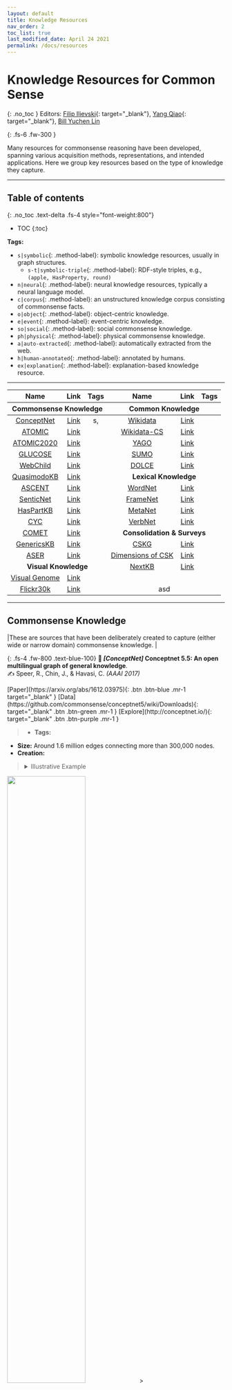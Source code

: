 ```yaml
---
layout: default
title: Knowledge Resources
nav_order: 2
toc_list: true
last_modified_date: April 24 2021
permalink: /docs/resources
---
```


# Knowledge Resources for Common Sense  
{: .no_toc }
Editors: [Filip Ilievski](https://usc-isi-i2.github.io/ilievski/){: target="_blank"}, [Yang Qiao](https://www.linkedin.com/in/xiaoyang-qiao/){: target="_blank"}, [Bill Yuchen Lin](https://yuchenlin.xyz/)


{: .fs-6 .fw-300 }

Many resources for commonsense reasoning have been developed, spanning various acquisition methods, representations, and intended applications. Here we group key resources based on the type of knowledge they capture.

---

## Table of contents
{: .no_toc .text-delta .fs-4 style="font-weight:800"}

- TOC
{:toc}


**Tags:**

- `s|symbolic`{: .method-label}: symbolic knowledge resources, usually in graph structures.
   - `s-t|symbolic-triple`{: .method-label}: RDF-style triples, e.g., `(apple, HasProperty, round)`
- `n|neural`{: .method-label}: neural knowledge resources, typically a neural language model.
- `c|corpus`{: .method-label}: an unstructured knowledge corpus consisting of commonsense facts.
- `o|object`{: .method-label}: object-centric knowledge.
- `e|event`{: .method-label}: event-centric knowledge.
- `so|social`{: .method-label}: social commonsense knowledge.
- `ph|physical`{: .method-label}: physical commonsense knowledge.
- `a|auto-extracted`{: .method-label}: automatically extracted from the web.
- `h|human-annotated`{: .method-label}: annotated by humans.
- `ex|explanation`{: .method-label}: explanation-based knowledge resource.

--- 

<!-- <details markdown="block">
  <summary>Summary Table</summary>
{: .fs-3 .text-delta .text-blue-200} -->

<table>
<thead>
<tr>
<th style="text-align:center">Name</th>
<th style="text-align:center">Link</th>
<th style="text-align:center">Tags</th>
<th style="text-align:center">Name</th>
<th style="text-align:center">Link</th>
<th style="text-align:center">Tags</th>
</tr>
</thead>
<thead>
<tr>
<th colspan="3" style="text-align:center">Commonsense Knowledge</th>
<th colspan="3" style="text-align:center">Common Knowledge</th>
</tr>
</thead>
<tbody>
<tr>
<td style="text-align:center"><a href="#commonsense-knowledge">ConceptNet</a></td>
<td style="text-align:center"><a target="_blank" href="http://conceptnet.io/">Link</a></td>
<td style="text-align:center">s,</td>
<td style="text-align:center"><a href="#common-knowledge">Wikidata</a></td>
<td style="text-align:center"><a target="_blank" href="https://www.wikidata.org/wiki/Wikidata:Main\_Page">Link</a></td>
<td style="text-align:center"></td>
</tr>
<tr>
<td style="text-align:center"><a href="#commonsense-knowledge">ATOMIC</a></td>
<td style="text-align:center"><a target="_blank" href="https://mosaickg.apps.allenai.org/kg\_atomic">Link</a></td>
<td style="text-align:center"></td>
<td style="text-align:center"><a href="#common-knowledge">Wikidata-CS</a></td>
<td style="text-align:center"><a target="_blank" href="https://zenodo.org/record/3983030#.YGdfk0hKimk">Link</a></td>
<td style="text-align:center"></td>
</tr>
<tr>
<td style="text-align:center"><a href="#commonsense-knowledge">ATOMIC2020</a></td>
<td style="text-align:center"><a target="_blank" href="https://allenai.org/data/atomic-2020">Link</a></td>
<td style="text-align:center"></td>
<td style="text-align:center"><a href="#common-knowledge">YAGO</a></td>
<td style="text-align:center"><a target="_blank" href="https://yago-knowledge.org/graph/Elvis\_Presley">Link</a></td>
<td style="text-align:center"></td>
</tr>
<tr>
<td style="text-align:center"><a href="#commonsense-knowledge">GLUCOSE</a></td>
<td style="text-align:center"><a target="_blank" href="https://github.com/ElementalCognition/glucose/">Link</a></td>
<td style="text-align:center"></td>
<td style="text-align:center"><a href="#common-knowledge">SUMO</a></td>
<td style="text-align:center"><a target="_blank" href="https://sigma.ontologyportal.org:8443/sigma/Browse.jsp?kb=SUMO">Link</a></td>
<td style="text-align:center"></td>
</tr>
<tr>
<td style="text-align:center"><a href="#commonsense-knowledge">WebChild</a></td>
<td style="text-align:center"><a target="_blank" href="https://gate.d5.mpi-inf.mpg.de/webchild/">Link</a></td>
<td style="text-align:center"></td>
<td style="text-align:center"><a href="#common-knowledge">DOLCE</a></td>
<td style="text-align:center"><a href="ttp://www.loa.istc.cnr.it/dolce/overview.html">Link</a></td>
<td style="text-align:center"></td>
</tr>
<tr>
<td style="text-align:center"><a href="#commonsense-knowledge">QuasimodoKB</a></td>
<td style="text-align:center"><a target="_blank" href="https://quasimodo.r2.enst.fr/">Link</a></td>
<td style="text-align:center"></td>
<td colspan="3" style="text-align:center"><b>Lexical Knowledge</b></td>
</tr>
<tr>
<td style="text-align:center"><a href="#commonsense-knowledge">ASCENT</a></td>
<td style="text-align:center"><a target="_blank" href="https://ascent.mpi-inf.mpg.de/browse">Link</a></td>
<td style="text-align:center"></td>
<td style="text-align:center"><a href="#lexical-knowledge">WordNet</a></td>
<td style="text-align:center"><a target="_blank" href="http://wordnetweb.princeton.edu/perl/webwn">Link</a></td>
<td style="text-align:center"></td>
</tr>
<tr>
<td style="text-align:center"><a href="#commonsense-knowledge">SenticNet</a></td>
<td style="text-align:center"><a target="_blank" href="https://sentic.net/demos/">Link</a></td>
<td style="text-align:center"></td>
<td style="text-align:center"><a href="#lexical-knowledge">FrameNet</a></td>
<td style="text-align:center"><a target="_blank" href="https://framenet.icsi.berkeley.edu/fndrupal/frameIndex">Link</a></td>
<td style="text-align:center"></td>
</tr>
<tr>
<td style="text-align:center"><a href="#commonsense-knowledge">HasPartKB</a></td>
<td style="text-align:center"><a target="_blank" href="https://drive.google.com/drive/folders/1NzjXX46NnpxtgxBrkBWFiUbsXAMdd-lB">Link</a></td>
<td style="text-align:center"></td>
<td style="text-align:center"><a href="#lexical-knowledge">MetaNet</a></td>
<td style="text-align:center"><a target="_blank" href="https://metaphor.icsi.berkeley.edu/pub/en/index.php/Category:Metaphor">Link</a></td>
<td style="text-align:center"></td>
</tr>
<tr>
<td style="text-align:center"><a href="#commonsense-knowledge">CYC</a></td>
<td style="text-align:center"><a target="_blank" href="https://github.com/asanchez75/opencyc">Link</a></td>
<td style="text-align:center"></td>
<td style="text-align:center"><a href="#lexical-knowledge">VerbNet</a></td>
<td style="text-align:center"><a target="_blank" href="https://verbs.colorado.edu/verb-index/vn3.3/">Link</a></td>
<td style="text-align:center"></td>
</tr>
<tr>
<td style="text-align:center"><a href="#commonsense-knowledge">COMET</a></td>
<td style="text-align:center"><a target="_blank" href="https://mosaickg.apps.allenai.org/comet\_atomic">Link</a></td>
<td style="text-align:center"></td>
<td colspan="3" style="text-align:center"><b>Consolidation & Surveys</b></td>
</tr>
<tr>
<td style="text-align:center"><a href="#commonsense-knowledge">GenericsKB</a></td>
<td style="text-align:center"><a target="_blank" href="https://drive.google.com/drive/folders/1vqfVXhJXJWuiiXbUa4rZjOgQoJvwZUoT">Link</a></td>
<td style="text-align:center"></td>
<td style="text-align:center"><a href="#consolidation--surveys">CSKG</a></td>
<td style="text-align:center"><a target="_blank" href="https://zenodo.org/record/4331372#.YGdj2EhKimk">Link</a></td>
<td style="text-align:center"></td>
</tr>
<tr>
<td style="text-align:center"><a href="#commonsense-knowledge">ASER</a></td>
<td style="text-align:center"><a target="_blank" href="https://hkustconnect-my.sharepoint.com/personal/xliucr_connect_ust_hk/_layouts/15/onedrive.aspx?id=%2Fpersonal%2Fxliucr%5Fconnect%5Fust%5Fhk%2FDocuments%2FDocuments%2FHKUST%2FResearch%2FASER%2Fv1%2E0&originalPath=aHR0cHM6Ly9oa3VzdGNvbm5lY3QtbXkuc2hhcmVwb2ludC5jb20vOmY6L2cvcGVyc29uYWwveGxpdWNyX2Nvbm5lY3RfdXN0X2hrL0VvTkMtaEZORXNOTHJadmc3M2kxNGU4Qk1BVURSMjBUbXVMWTBXLTZ0RmhLRVE%5FcnRpbWU9ZjZBN1l0TUcyVWc">Link</a></td>
<td style="text-align:center"></td>
<td style="text-align:center"><a href="#consolidation--surveys">Dimensions of CSK</a></td>
<td style="text-align:center"><a target="_blank" href="https://drive.google.com/drive/u/1/folders/16347KHSloJJZIbgC9V5gH7\_pRx0CzjPQ">Link</a></td>
<td style="text-align:center"></td>
</tr>
<tr>
<td colspan="3" style="text-align:center"><b>Visual Knowledge</b></td>
<td style="text-align:center"><a href="#consolidation--surveys">NextKB</a></td>
<td style="text-align:center"><a target="_blank" href="https://www.qrg.northwestern.edu/nextkb/index.html">Link</a></td>
<td style="text-align:center"></td>
</tr>
<tr>
<td style="text-align:center"><a href="#visual-knowledge">Visual Genome</a></td>
<td style="text-align:center"><a target="_blank" href="http://visualgenome.org/VGViz/explore">Link</a></td>
<td style="text-align:center"></td>
<td colspan="3" style="text-align:center"></td>
</tr>
<tr>
<td style="text-align:center"><a href="#visual-knowledge">Flickr30k</a></td>
<td style="text-align:center"><a target="_blank" href="http://bryanplummer.com/Flickr30kEntities/">Link</a></td>
<td style="text-align:center"></td>
<td colspan="3" style="text-align:center">asd</td>
</tr>
</tbody>
</table>

<!-- </details> -->
---

## Commonsense Knowledge

|<span class="fs-4">These are sources that have been deliberately created to capture (either wide or narrow domain) commonsense knowledge. </span>|




{: .fs-4 .fw-800 .text-blue-100}
**📜 *[ConceptNet]* Conceptnet 5.5: An open multilingual graph of general knowledge**. <br> ✍ Speer, R., Chin, J., & Havasi, C. *(AAAI 2017)*
 
<span class="fs-2">
   [Paper](https://arxiv.org/abs/1612.03975){: .btn .btn-blue .mr-1 target="_blank" } 
   [Data](https://github.com/commonsense/conceptnet5/wiki/Downloads){: target="_blank" .btn .btn-green .mr-1 } 
   [Explore](http://conceptnet.io/){: target="_blank" .btn .btn-purple .mr-1 } 
</span>


> - **Tags:** 
- **Size:**  Around 1.6 million edges connecting more than 300,000 nodes. 
- **Creation:** 
><details markdown="block">
><summary>Illustrative Example</summary>
> {: .fs-3 .text-delta .text-red-100}
   <img src="../../images/resources/conceptnet.png" width="60%" height="auto" />
></details> 

<hr class="thin" />

{: .fs-4 .fw-800 .text-blue-100}
**📜 *[ATOMIC]* Atomic: An atlas of machine commonsense for if-then reasoning**. <br> ✍ Sap, M., Le Bras, R., Allaway, E., Bhagavatula, C., Lourie, N., Rashkin, H., Roof, B., Smith, N.A. and Choi, Y. *(AAAI 2019)*
 
<span class="fs-2">
   [Paper](https://arxiv.org/abs/1811.00146){: .btn .btn-blue .mr-1 target="_blank" } 
   [Data](https://homes.cs.washington.edu/~msap/atomic/){: target="_blank" .btn .btn-green .mr-1 } 
   [Explore](https://mosaickg.apps.allenai.org/kg_atomic){: target="_blank" .btn .btn-purple .mr-1 } 
</span> 


> - **Tags:** 
- **Size:** Around 877k textual descriptions of inferential knowledge.
- **Creation:** 
><details markdown="block">
>  <summary>Illustrative Example</summary>
>  {: .fs-3 .text-delta .text-red-100}
  ```
   Event: "PersonX uses PersonX's ___ to obtain"
      oEffect: []
      oReact: ['annoyed', 'angry', 'worried']
      oWant: []
      prefix: ['uses', 'obtain']
      split: 'trn'
      xAttr: []
      xEffect: []
      xIntent: ['to have an advantage', 'to fulfill a desire', 'to get out of trouble']
      xNeed: []
      xReact: ['pleased', 'smug', 'excited']
      xWant: []
  ``` 
  <img src="../../images/resources/atomic.png" width="60%" height="auto" />
></details> 

<hr class="thin" />

{: .fs-4 .fw-800 .text-blue-100}
**📜 *[ATOMIC2020]* Comet-atomic 2020: On symbolic and neural commonsense knowledge graphs**. <br> ✍ Hwang, J. D., Bhagavatula, C., Bras, R. L., Da, J., Sakaguchi, K., Bosselut, A., & Choi, Y. *(arXiv 2020)*
 
<span class="fs-2">
   [Paper](https://arxiv.org/pdf/2010.05953){: .btn .btn-blue .mr-1 target="_blank" } 
   [Data](https://allenai.org/data/atomic-2020){: target="_blank" .btn .btn-green .mr-1 } 
</span> 


> - **Tags:** 
- **Size:** Around 1.33M everyday inferential knowledge tuples about entities and events.
- **Creation:** 
><details markdown="block">
>  <summary>Illustrative Example</summary>
>  {: .fs-3 .text-delta .text-red-100}
   <img src="../../images/resources/atomic2020.png" width="60%" height="auto" />
></details> 

<hr class="thin" />

{: .fs-4 .fw-800 .text-blue-100}
**📜 *[GLUCOSE]* Glucose: Generalized and contextualized story explanations**. <br> ✍ Mostafazadeh, N., Kalyanpur, A., Moon, L., Buchanan, D., Berkowitz, L., Biran, O., & Chu-Carroll, J. *(EMNLP 2020)*
 
<span class="fs-2">
   [Paper](https://arxiv.org/abs/2009.07758){: .btn .btn-blue .mr-1 target="_blank" } 
   [Data](https://github.com/ElementalCognition/glucose/){: target="_blank" .btn .btn-green .mr-1 } 
</span> 

> - **Tags:** 
- **Size:** More than 670K (335K pair) of GLUCOSE annotations.
- **Creation:** 
><details markdown="block">
>  <summary>Illustrative Example</summary>
>  {: .fs-3 .text-delta .text-red-100}
>   <img src="../../images/resources/glucose.png" width="80%" height="auto" />
>   <p>Entries in the GLUCOSE dataset that explain the Gage story around the sentence <em>X= Gage turned his
bike sharply</em>.</p>
></details> 

<hr class="thin" />

{: .fs-4 .fw-800 .text-blue-100}
**📜 *[WebChild]* Webchild 2.0: Fine-grained commonsense knowledge distillation**. <br> ✍ Tandon, N., De Melo, G., & Weikum, G. *(ACL 2017)*
 
<span class="fs-2">
   [Paper](https://www.aclweb.org/anthology/P17-4020.pdf){: .btn .btn-blue .mr-1 target="_blank" } 
   [Data](https://www.mpi-inf.mpg.de/departments/databases-and-information-systems/research/yago-naga/commonsense/webchild){: target="_blank" .btn .btn-green .mr-1 } 
   [Explore](https://gate.d5.mpi-inf.mpg.de/webchild/){: target="_blank" .btn .btn-purple .mr-1 } 
</span> 

> - **Tags:** 
- **Size:** 
- **Creation:** 
><details markdown="block">
>  <summary>Illustrative Example</summary>
>  {: .fs-3 .text-delta .text-red-100}
   ```
   #word: animal
   sense-number: 1
   WordNet-synsetid: 100015388
   Definition (WordNet gloss): a living organism characterized by voluntary movement
   ```
>   <img src="../../images/resources/WebChild.png" width="90%" height="auto" />
> <p>WebChild 2.0 browser results for <em>animal</em>.</p>
></details> 

<hr class="thin" />

{: .fs-4 .fw-800 .text-blue-100}
**📜 *[QuasimodoKB]* Commonsense properties from query logs and question answering forums**. <br> ✍ Romero, J., Razniewski, S., Pal, K., Z. Pan, J., Sakhadeo, A., & Weikum, G. *(CIKM 2019)*
 
<span class="fs-2">
   [Paper](https://arxiv.org/abs/1905.10989){: .btn .btn-blue .mr-1 target="_blank" } 
   [Data](https://www.mpi-inf.mpg.de/departments/databases-and-information-systems/research/yago-naga/commonsense/quasimodo/){: target="_blank" .btn .btn-green .mr-1 } 
   [Explore](https://quasimodo.r2.enst.fr/){: target="_blank" .btn .btn-purple .mr-1 } 
</span> 

> - **Tags:** 
- **Size:** 
- **Creation:** 
><details markdown="block">
>  <summary>Illustrative Example</summary>
>  {: .fs-3 .text-delta .text-red-100}
>   <img src="../../images/resources/QuasimodoKB.png" width="90%" height="auto" />
>   <p>Quasimodo browser results for <em>eggplant</em>.</p>
></details> 

<hr class="thin" />

{: .fs-4 .fw-800 .text-blue-100}
**📜 *[ASCENT]* Advanced Semantics for Commonsense Knowledge Extraction**. <br> ✍ Nguyen, T. P., Razniewski, S., & Weikum, G.  *(arXiv 2020)*
 
<span class="fs-2">
   [Paper](https://arxiv.org/pdf/2011.00905.pdf){: .btn .btn-blue .mr-1 target="_blank" } 
   [Data](https://ascent.mpi-inf.mpg.de/download){: target="_blank" .btn .btn-green .mr-1 } 
   [Explore](https://ascent.mpi-inf.mpg.de/browse){: target="_blank" .btn .btn-purple .mr-1 } 
</span> 

> - **Tags:** 
- **Size:** 
- **Creation:** 
><details markdown="block">
>  <summary>Illustrative Example</summary>
>  {: .fs-3 .text-delta .text-red-100}
> <img src="../../images/resources/ascent.png" width="80%" height="auto" />
> <p>Example of Ascent’s knowledge for the concept <em>elephant</em>.</p>
></details> 

<hr class="thin" />

{: .fs-4 .fw-800 .text-blue-100}
**📜 *[SenticNet]* SenticNet 5: Discovering conceptual primitives for sentiment analysis by means of context embeddings**. <br> ✍ Cambria, E., Poria, S., Hazarika, D., & Kwok, K. *(AAAI 2018)*
 
<span class="fs-2">
   [Paper](https://ojs.aaai.org/index.php/AAAI/article/view/11559/11418){: .btn .btn-blue .mr-1 target="_blank" } 
   [Data](https://sentic.net/downloads/){: target="_blank" .btn .btn-green .mr-1 } 
   [Explore](https://sentic.net/demos/){: target="_blank" .btn .btn-purple .mr-1 } 
</span> 

> - **Tags:** 
- **Size:** 
- **Creation:** 
><details markdown="block">
>  <summary>Illustrative Example</summary>
>  {: .fs-3 .text-delta .text-red-100}
   ```
   concept_name: intact
   introspection_value: 0.716,  temper_value: -0.62,  attitude_value: 0,  sensitivity_value: 0.896
   primary_mood: joy,  secondary_mood: eagerness,  polarity_label: positive,  polarity_value: 0.328
   semantics1: constitutional,  semantics2: intrinsic,  semantics3: intimate,  semantics4: inner,  semantics5: inbuilt
   ```
>   <img src="../../images/resources/SenticNet.png" width="60%" height="auto" />
>   <p>A sketch of SenticNet 5’s graph showing part of the semantic network for the primitive <em>INTACT</em>.</p>
></details> 

<hr class="thin" />

{: .fs-4 .fw-800 .text-blue-100}
**📜 *[HasPartKB]* Do dogs have whiskers? a new knowledge base of haspart relations**. <br> ✍ Bhakthavatsalam, S., Richardson, K., Tandon, N., & Clark, P. *(arXiv 2020)*
 
<span class="fs-2">
   [Paper](https://arxiv.org/abs/2006.07510){: .btn .btn-blue .mr-1 target="_blank" } 
   [Data](https://drive.google.com/drive/folders/1NzjXX46NnpxtgxBrkBWFiUbsXAMdd-lB){: target="_blank" .btn .btn-green .mr-1 } 
</span> 

> - **Tags:** 
- **Size:** 
- **Creation:** 
><details markdown="block">
>  <summary>Illustrative Example</summary>
>  {: .fs-3 .text-delta .text-red-100}
   ```
   arg1: snowdrop,  metadata: wikipedia_primary_page -- Galanthus
   arg2: carpel,  metadata: synset -- wn.carpel.n.01
   average_score: 0.9990746974945068
   matches: some carpels are part of snowdrops.
   ```
></details> 
<hr class="thin" />

{: .fs-4 .fw-800 .text-blue-100}
**📜 *[ASER]* ASER: A Large-scale Eventuality Knowledge Graph**. <br> ✍ Hongming Zhang, Xin Liu, Haojie Pan, Yangqiu Song, Cane Wing-Ki Leung. *(WWW 2020)*
 
<span class="fs-2">
   [Paper](https://arxiv.org/abs/1905.00270){: .btn .btn-blue .mr-1 target="_blank" } 
   [Data](https://hkustconnect-my.sharepoint.com/personal/xliucr_connect_ust_hk/_layouts/15/onedrive.aspx?id=%2Fpersonal%2Fxliucr%5Fconnect%5Fust%5Fhk%2FDocuments%2FDocuments%2FHKUST%2FResearch%2FASER%2Fv1%2E0&originalPath=aHR0cHM6Ly9oa3VzdGNvbm5lY3QtbXkuc2hhcmVwb2ludC5jb20vOmY6L2cvcGVyc29uYWwveGxpdWNyX2Nvbm5lY3RfdXN0X2hrL0VvTkMtaEZORXNOTHJadmc3M2kxNGU4Qk1BVURSMjBUbXVMWTBXLTZ0RmhLRVE%5FcnRpbWU9ZjZBN1l0TUcyVWc){: target="_blank" .btn .btn-green .mr-1 }
   [Github](https://github.com/HKUST-KnowComp/ASER/tree/release/1.0){: target="_blank" .btn .btn-white .mr-1 } 
</span> 

> - **Tags:** 
- **Size:** 
- **Creation:** 
><details markdown="block">
>  <summary>Illustrative Example</summary>
>  {: .fs-3 .text-delta .text-red-100}
>   <img src="../../images/resources/Comet.png" width="70%" height="auto" />
>  <p>An example image of <em>PersonX acts quickly</em> from the COMET dataset.</p>
></details> 


<hr class="thin" />

{: .fs-4 .fw-800 .text-blue-100}
**📜 *[CYC]* CYC: A large-scale investment in knowledge infrastructure**. <br> ✍ Lenat, D. *(Communications of the ACM 1995)*
 
<span class="fs-2">
   [Paper](https://dl.acm.org/doi/pdf/10.1145/219717.219745?casa_token=VVv0CwYIZYcAAAAA:uSuKzsL4JiQSqG11QmgUv7yKDffjkDAohFp05tD2gkVr9LBvJJo33VNWIQJbPSrgRTAUjqyzKsOoTQ){: .btn .btn-blue .mr-1 target="_blank" } 
   [Data](https://github.com/asanchez75/opencyc){: target="_blank" .btn .btn-green .mr-1 } 
</span> 

Note that the data link is from OpenCyc, which is a subset of Cyc. The entire Cyc is not publicly available. 

> - **Tags:** 
- **Size:** 
- **Creation:** 
><details markdown="block">
>  <summary>Illustrative Example</summary>
>  {: .fs-3 .text-delta .text-red-100}
   Sample assertions of everyday life and objects spanned by the domain of <strong>CYC</strong>:
   ```
   • You have to be awake to eat.
   • You can usually see people’s noses, but not their hearts.
   • Given two professions, either one is a specialization of the other or else they are likely to be independent of one another.
   • You cannot remember events that have not happened yet.
   • If you cut a lump of peanut butter in half, each half is also a lump of peanut butter; but if you cut a table in half, neither half is a table.
   ```
></details> 

<hr class="thin" />

{: .fs-4 .fw-800 .text-blue-100}
**📜 *[COMET]* Comet: Commonsense transformers for automatic knowledge graph construction**. <br> ✍ Bosselut, A., Rashkin, H., Sap, M., Malaviya, C., Celikyilmaz, A., & Choi, Y.  *(ACL 2019)*
 
<span class="fs-2">
   [Paper](https://www.aclweb.org/anthology/P19-1470.pdf){: .btn .btn-blue .mr-1 target="_blank" } 
   [Explore](https://mosaickg.apps.allenai.org/comet_atomic){: target="_blank" .btn .btn-purple .mr-1 } 
   [Github](https://github.com/atcbosselut/comet-commonsense){: target="_blank" .btn .btn-white .mr-1 }
</span> 

> - **Tags:** 
- **Size:** 
- **Creation:** 
><details markdown="block">
>  <summary>Illustrative Example</summary>
>  {: .fs-3 .text-delta .text-red-100}
>   <img src="../../images/resources/Comet.png" width="70%" height="auto" />
>  <p>An example image of <em>PersonX acts quickly</em> from the COMET dataset.</p>
></details> 

<hr class="thin" />

{: .fs-4 .fw-800 .text-blue-100}
**📜 *[GenericsKB]* Genericskb: A knowledge base of generic statements**. <br> ✍ Bhakthavatsalam, S., Anastasiades, C., & Clark, P. *(arXiv 2020)*
 
<span class="fs-2">
   [Paper](https://arxiv.org/pdf/2005.00660.pdf){: .btn .btn-blue .mr-1 target="_blank" } 
   [Data](https://drive.google.com/drive/folders/1vqfVXhJXJWuiiXbUa4rZjOgQoJvwZUoT){: target="_blank" .btn .btn-green .mr-1 } 
</span> 

> - **Tags:** 
- **Size:** 
- **Creation:** 
><details markdown="block">
>  <summary>Illustrative Example</summary>
>  {: .fs-3 .text-delta .text-red-100}
>   Example generics about <em>tree</em> in GENERICSKB:
   ```
   1. Trees are perennial plants that have long woody trunks.
   2. Trees are woody plants which continue growing until they die.
   3. Most trees add one new ring for each year of growth.
   4. Trees produce oxygen by absorbing carbon dioxide from the air.
   5. Trees are large, generally single-stemmed, woody plants.
   6. Trees live in cavities or hollows.
   7. Trees grow using photosynthesis, absorbing carbon dioxide and releasing oxygen.
   ```
>   An example entry, including metadata
   ```
   Term: tree
   Sent: Most trees add one new ring for each year of growth.
   Quantifier: Most
   Score: 0.35
   Before: ...Notice how the extractor holds the core as it is removed from inside the hollow center of the bit. Tree cores are extracted with an increment borer.
   After: The width of each annual ring may be a reflection of forest stand dynamics. Dendrochronology, the study of annual growth rings, has become prominent in ecology...
   ```
></details> 


---

## Common Knowledge

|<span class="fs-4">TODO</span>|

{: .fs-4 .fw-800 .text-blue-100}
**📜 *[Wikidata]* Wikidata: a free collaborative knowledgebase**. <br> ✍ Vrandečić, D., & Krötzsch, M. *(ACM 2014)*
 
<span class="fs-2">
   [Paper](https://dl.acm.org/doi/fullHtml/10.1145/2629489){: .btn .btn-blue .mr-1 target="_blank" } 
   [Data](https://www.wikidata.org/wiki/Wikidata:Database_download){: target="_blank" .btn .btn-green .mr-1 } 
   [Explore](https://www.wikidata.org/wiki/Wikidata:Main_Page){: target="_blank" .btn .btn-purple .mr-1 } 
</span> 

> - **Tags:** 
- **Size:** 
- **Creation:** 
><details markdown="block">
>  <summary>Illustrative Example</summary>
>  {: .fs-3 .text-delta .text-red-100}
>   <img src="../../images/resources/wikidata.png" width="90%" height="auto" />
>   <p>Wikidata browser results for <em>animal</em>.</p>
></details> 

<hr class="thin" />

{: .fs-4 .fw-800 .text-blue-100}
**📜 *[Wikidata-CS]* Commonsense knowledge in Wikidata**. <br> ✍ Ilievski, F., Szekely, P., & Schwabe, D. *(ISWC Wikidata workshop 2020)*
 
<span class="fs-2">
   [Paper](https://arxiv.org/pdf/2008.08114){: .btn .btn-blue .mr-1 target="_blank" } 
   [Data](https://zenodo.org/record/3983030#.YGdfk0hKimk){: target="_blank" .btn .btn-green .mr-1 } 
</span> 

> - **Tags:** 
- **Size:** 
- **Creation:** 
><details markdown="block">
>  <summary>Illustrative Example</summary>
>  {: .fs-3 .text-delta .text-red-100}
   ```
   node1: Q1203797,  label: bicycle
   relation: /r/IsA
   node2: Q2207288,  label: messenger
   label relation: instance of
   ```
></details> 

<hr class="thin" />

{: .fs-4 .fw-800 .text-blue-100}
**📜 *[YAGO]* Yago 4: A reason-able knowledge base**. <br> ✍ Tanon, T. P., Weikum, G., & Suchanek, F. *(ESWC 2020)*
 
<span class="fs-2">
   [Paper](https://link.springer.com/chapter/10.1007/978-3-030-49461-2_34){: .btn .btn-blue .mr-1 target="_blank" } 
   [Data](https://yago-knowledge.org/downloads/yago-4){: target="_blank" .btn .btn-green .mr-1 } 
   [Explore](https://yago-knowledge.org/graph/Elvis_Presley){: target="_blank" .btn .btn-purple .mr-1 } 
</span> 

> - **Tags:** 
- **Size:** 
- **Creation:** 
><details markdown="block">
>  <summary>Illustrative Example</summary>
>  {: .fs-3 .text-delta .text-red-100}
>   <img src="../../images/resources/YAGO.png" width="75%" height="auto" />
>   <p>YAGO browser results for <em>animal</em>.</p>
></details> 

<hr class="thin" />

{: .fs-4 .fw-800 .text-blue-100}
**📜 *[SUMO]* Towards a standard upper ontology**. <br> ✍ Niles, I., & Pease, A. *(ICFOIS 2001)*
 
<span class="fs-2">
   [Paper](https://dl.acm.org/doi/pdf/10.1145/505168.505170?casa_token=EAVIrkqcN6MAAAAA:hE2ywSjdknydIm-guusn-FJHHuLKTk0wvKvj773PzQzfMLFAHJ83L2MbfRJMGgN_D1huaPCzP6of_A){: .btn .btn-blue .mr-1 target="_blank" } 
   [Data](https://github.com/ontologyportal/sumo){: target="_blank" .btn .btn-green .mr-1 } 
   [Explore](https://sigma.ontologyportal.org:8443/sigma/Browse.jsp?kb=SUMO){: target="_blank" .btn .btn-purple .mr-1 } 
</span> 

> - **Tags:** 
- **Size:** 
- **Creation:** 
><details markdown="block">
>  <summary>Illustrative Example</summary>
>  {: .fs-3 .text-delta .text-red-100}
>   <img src="../../images/resources/SUMO.png" width="80%" height="auto" />
>   <p>SUMO browser results for <em>animal</em>.</p>
></details> 

<hr class="thin" />

{: .fs-4 .fw-800 .text-blue-100}
**📜 *[DOLCE]* Sweetening ontologies with DOLCE**. <br> ✍ Gangemi, A., Guarino, N., Masolo, C., Oltramari, A., & Schneider, L. *(ICKEKM 2002)*
 
<span class="fs-2">
   [Paper](https://pub.uni-bielefeld.de/download/2497408/2524762/SWIntO.pdf){: .btn .btn-blue .mr-1 target="_blank" } 
   [Data](http://www.loa.istc.cnr.it/dolce/overview.html){: target="_blank" .btn .btn-green .mr-1 } 
</span> 

> - **Tags:** 
- **Size:** 
- **Creation:** 
><details markdown="block">
>  <summary>Illustrative Example</summary>
>  {: .fs-3 .text-delta .text-red-100} 
>   <p>Taxonomy of <strong>DOLCE</strong> basic categories:</p>
>   <img src="../../images/resources/DOLCE1.png" width="80%" height="auto" />
>   <p>Examples of <em>leaf</em> basic categories:</p>
>   <img src="../../images/resources/DOLCE2.png" width="60%" height="auto" />
></details> 

---

## Lexical Knowledge

|<span class="fs-4">TODO</span>|


{: .fs-4 .fw-800 .text-blue-100}
**📜 *[WordNet]* WordNet: a lexical database for English**. <br> ✍ Miller, G. *(ACM 1995)*
 
<span class="fs-2">
   [Paper](https://dl.acm.org/doi/pdf/10.1145/219717.219748?casa_token=LyuOSovkFX4AAAAA:B0BfseVMzRQ2zSVdnWLCaIh57cy8Y8RDLf9OwxwMcFSEbpxK7V-9mR-X6jkipUxsw8h1OVSfo8qTFQ){: .btn .btn-blue .mr-1 target="_blank" } 
   [Data](https://wordnet.princeton.edu/download){: target="_blank" .btn .btn-green .mr-1 } 
   [Explore](http://wordnetweb.princeton.edu/perl/webwn){: target="_blank" .btn .btn-purple .mr-1 } 
</span> 

> - **Tags:** 
- **Size:** 
- **Creation:** 
><details markdown="block">
>  <summary>Illustrative Example</summary>
>  {: .fs-3 .text-delta .text-red-100}
>   <img src="../../images/resources/wordnet.png" width="70%" height="auto" />
>   <p>WordNet browser results for <em>bicycle</em>.</p>
></details> 

<hr class="thin" />

{: .fs-4 .fw-800 .text-blue-100}
**📜 *[FrameNet]* The berkeley framenet project**. <br> ✍ Baker, C. F., Fillmore, C. J., & Lowe, J. B.  *(ACL 1998)*
 
<span class="fs-2">
   [Paper](https://www.aclweb.org/anthology/P98-1013.pdf){: .btn .btn-blue .mr-1 target="_blank" } 
   [Data](https://framenet.icsi.berkeley.edu/fndrupal/framenet_request_data){: target="_blank" .btn .btn-green .mr-1 } 
   [Explore](https://framenet.icsi.berkeley.edu/fndrupal/frameIndex){: target="_blank" .btn .btn-purple .mr-1 } 
</span> 


> - **Tags:** 
- **Size:** 
- **Creation:** 
><details markdown="block">
>  <summary>Illustrative Example</summary>
>  {: .fs-3 .text-delta .text-red-100}
>   <img src="../../images/resources/framenet.png" width="60%" height="auto" /> 
>   <p>FrameNet browser results for <em>abandonment</em>.</p>
></details> 

<hr class="thin" />

{: .fs-4 .fw-800 .text-blue-100}
**📜 *[MetaNet]* MetaNet: Deep semantic automatic metaphor analysis**. <br> ✍ Dodge, E. K., Hong, J., & Stickles, E. *(Metaphor in NLP workshop 2015)*
 
<span class="fs-2">
   [Paper](https://www.aclweb.org/anthology/W15-1405.pdf){: .btn .btn-blue .mr-1 target="_blank" } 
   [Explore](https://metaphor.icsi.berkeley.edu/pub/en/index.php/Category:Metaphor){: target="_blank" .btn .btn-purple .mr-1 } 
</span> 


> - **Tags:** 
- **Size:** 
- **Creation:** 
><details markdown="block">
>  <summary>Illustrative Example</summary>
>  {: .fs-3 .text-delta .text-red-100}
>   <img src="../../images/resources/MetaNet.png" width="80%" height="auto" /> 
>   <p>MetaNet browser results for <em>EMOTIONS AND OBJECTS</em>.</p>
></details> 

<hr class="thin" />

{: .fs-4 .fw-800 .text-blue-100}
**📜 *[VerbNet]* VerbNet: A broad-coverage, comprehensive verb lexicon**. <br> ✍ Schuler, K. K. *(Dissertation 2005)*
 
<span class="fs-2">
   [Paper](https://www.proquest.com/docview/305449413){: .btn .btn-blue .mr-1 target="_blank" } 
   [Data](https://verbs.colorado.edu/verbnet/){: target="_blank" .btn .btn-green .mr-1 } 
   [Explore](https://verbs.colorado.edu/verb-index/vn3.3/){: target="_blank" .btn .btn-purple .mr-1 } 
</span> 


> - **Tags:** 
- **Size:** 
- **Creation:** 
><details markdown="block">
>  <summary>Illustrative Example</summary>
>  {: .fs-3 .text-delta .text-red-100}
>   <img src="../../images/resources/verbnet.png" width="40%" height="auto" />
>   <p>VerbNet browser results for <em>see</em>.</p>
></details> 

---

## Visual Knowledge

|<span class="fs-4">TODO</span>|

{: .fs-4 .fw-800 .text-blue-100}
**📜 *[Visual Genome]* Visual genome: Connecting language and vision using crowdsourced dense image annotations**. <br> ✍ Krishna, R., Zhu, Y., Groth, O., Johnson, J., Hata, K., Kravitz, J., Chen, S., Kalantidis, Y., Li, L.J., Shamma, D.A., Bernstein, M.S. *(IJCV 2017)*
 
<span class="fs-2">
   [Paper](https://link.springer.com/content/pdf/10.1007/s11263-016-0981-7.pdf){: .btn .btn-blue .mr-1 target="_blank" } 
   [Data](http://visualgenome.org/api/v0/api_home.html){: target="_blank" .btn .btn-green .mr-1 } 
   [Explore](http://visualgenome.org/VGViz/explore){: target="_blank" .btn .btn-purple .mr-1 } 
</span> 

> - **Tags:**
- **Size:** 12,102 in total --- train (9,741), dev (1,221), test (1,140).
- **Creation:** 
><details markdown="block">
>  <summary>Illustrative Example</summary>
>  {: .fs-3 .text-delta .text-red-100}
>  <img src="../../images/resources/Visual_Genome.png" width="100%" height="auto" />
>  <p>An example image of <em>throwing frisbee</em> from the Visual Genome dataset.</p>
></details> 

<hr class="thin" />

{: .fs-4 .fw-800 .text-blue-100}
**📜 *[Flickr30k]* Flickr30k entities: Collecting region-to-phrase correspondences for richer image-to-sentence models**. <br> ✍ Plummer, B. A., Wang, L., Cervantes, C. M., Caicedo, J. C., Hockenmaier, J., & Lazebnik, S. *(ICCV 2015)*
 
<span class="fs-2">
   [Paper](https://openaccess.thecvf.com/content_iccv_2015/papers/Plummer_Flickr30k_Entities_Collecting_ICCV_2015_paper.pdf){: .btn .btn-blue .mr-1 target="_blank" }
   [Data](http://bryanplummer.com/Flickr30kEntities/){: target="_blank" .btn .btn-green .mr-1 } 
</span> 


> - **Tags:** 
- **Size:** 
- **Creation:** 
><details markdown="block">
>  <summary>Illustrative Example</summary>
>  {: .fs-3 .text-delta .text-red-100}
>   <img src="../../images/resources/Flickr30k.jpeg" width="100%" height="auto" />
>   <p>Example images from the Flickr30k Entities dataset.</p>
></details> 


---


## Consolidation & Surveys

|<span class="fs-4">TODO </span>|

{: .fs-4 .fw-800 .text-blue-100}
**📜 *[CSKG]* CSKG: The CommonSense Knowledge Graph**. <br> ✍ Ilievski, F., Szekely, P., Zhang, B. *(ESWC 2021)*
 
<span class="fs-2">
   [Paper](https://arxiv.org/pdf/2012.11490.pdf){: .btn .btn-blue .mr-1 target="_blank" } 
   [Data](https://zenodo.org/record/4331372#.YGdj2EhKimk){: target="_blank" .btn .btn-green .mr-1 } 
</span> 


> - **Tags:** 
- **Size:** 
- **Creation:** 
><details markdown="block">
>  <summary>Illustrative Example</summary>
>  {: .fs-3 .text-delta .text-red-100}
   ```
   node1: person
   node2: architect
   label relation: /r/IsA
   sentence: architect is a person
   ```
>   An example graph from the CSKG dataset:
>   <img src="../../images/resources/CSKG.png" width="70%" height="auto" />
></details> 

<hr class="thin" />

{: .fs-4 .fw-800 .text-blue-100}
**📜 Dimensions of commonsense knowledge**. <br> ✍ Ilievski, F., Oltramari, A., Ma, K., Zhang, B., McGuinness, D. L., Szekely, P. *(arXiv 2021)*
 
<span class="fs-2">
   [Paper](https://arxiv.org/pdf/2101.04640){: .btn .btn-blue .mr-1 target="_blank" } 
   [Data](https://drive.google.com/drive/u/1/folders/16347KHSloJJZIbgC9V5gH7_pRx0CzjPQ){: target="_blank" .btn .btn-green .mr-1 } 
</span> 


> - **Tags:** 
- **Size:** 
- **Creation:** 
><details markdown="block">
>  <summary>Illustrative Example</summary>
>  {: .fs-3 .text-delta .text-red-100}
   Examples for <em>food</em> for each of the 13 dimensions:
   <img src="../../images/resources/dimensions.png" width="70%" height="auto" />
></details> 

<hr class="thin" />

{: .fs-4 .fw-800 .text-blue-100}
**📜 *[NextKB]* Analogy and relational representations in the companion cognitive architecture**. <br> ✍ Forbus, K. D., & Hinrich, T. *(AI Magazine 2017)*
 
<span class="fs-2">
   [Paper](https://ojs.aaai.org/index.php/aimagazine/article/view/2743/2672){: .btn .btn-blue .mr-1 target="_blank" } 
   [Data](https://www.qrg.northwestern.edu/nextkb/index.html){: target="_blank" .btn .btn-green .mr-1 } 
</span> 
